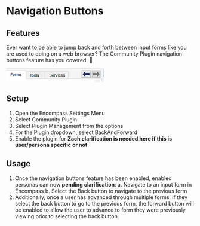 # Navigation Buttons

## Features

Ever want to be able to jump back and forth between input forms like you are used to doing on a web browser? The Community Plugin navigation buttons feature has you covered. :punch:

![Navigation Buttons Preview Example](/img/BackAndForwardScreenshot.png)

## Setup

1. Open the Encompass Settings Menu
2. Select Community Plugin
3. Select Plugin Management from the options
4. For the Plugin dropdown, select BackAndForward
5. Enable the plugin for **Zach clarification is needed here if this is user/persona specific or not**

## Usage

1. Once the navigation buttons feature has been enabled, enabled personas can now **pending clarification**:
   a. Navigate to an input form in Encompass
   b. Select the Back button to navigate to the previous form
2. Additionally, once a user has advanced through multiple forms, if they select the back button to go to the previous form, the forward button will be enabled to allow the user to advance to form they were previously viewing prior to selecting the back button.
